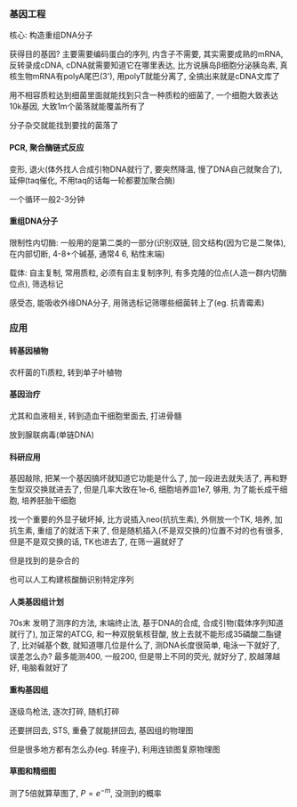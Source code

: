 ### 基因工程

核心: 构造重组DNA分子

获得目的基因? 主要需要编码蛋白的序列, 内含子不需要, 其实需要成熟的mRNA, 反转录成cDNA, cDNA就需要知道它在哪里表达, 比方说胰岛β细胞分泌胰岛素, 真核生物mRNA有polyA尾巴(3'), 用polyT就能分离了, 全搞出来就是cDNA文库了

用不相容质粒达到细菌里面就能找到只含一种质粒的细菌了, 一个细胞大致表达10k基因, 大致1m个菌落就能覆盖所有了

分子杂交就能找到要找的菌落了

#### PCR, 聚合酶链式反应

变形, 退火(体外找人合成引物DNA就行了, 要突然降温, 慢了DNA自己就聚合了), 延伸(taq催化, 不用taq的话每一轮都要加聚合酶)

一个循环一般2-3分钟

#### 重组DNA分子

限制性内切酶: 一般用的是第二类的一部分(识别双链, 回文结构(因为它是二聚体), 在内部切断, 4-8+个碱基, 通常4 6, 粘性末端)

载体: 自主复制, 常用质粒, 必须有自主复制序列, 有多克隆的位点(人造一群内切酶位点), 筛选标记

感受态, 能吸收外缘DNA分子, 用筛选标记筛哪些细菌转上了(eg. 抗青霉素)

### 应用

#### 转基因植物

农杆菌的Ti质粒, 转到单子叶植物

#### 基因治疗

尤其和血液相关, 转到造血干细胞里面去, 打进骨髓

放到腺联病毒(单链DNA)

#### 科研应用

基因敲除, 把某一个基因搞坏就知道它功能是什么了, 加一段进去就失活了, 再和野生型双交换就进去了, 但是几率大致在1e-6, 细胞培养皿1e7, 够用, 为了能长成干细胞, 培养胚胎干细胞

找一个重要的外显子破坏掉, 比方说插入neo(抗抗生素), 外侧放一个TK, 培养, 加抗生素, 重组了的就活下来了, 但是随机插入(不是双交换的)位置不对的也有很多, 但是不是双交换的话, TK也进去了, 在筛一遍就好了

但是找到的是杂合的

也可以人工构建核酸酶识别特定序列

#### 人类基因组计划

70s末 发明了测序的方法, 末端终止法, 基于DNA的合成, 合成引物(载体序列知道就行了), 加正常的ATCG, 和一种双脱氧核苷酸, 放上去就不能形成35磷酸二酯键了, 比对碱基个数, 就知道哪几位是什么了, 测DNA长度很简单, 电泳一下就好了, 误差怎么办? 最多能测400, 一般200, 但是带上不同的荧光, 就好分了, 胶越薄越好, 电脑看就好了

#### 重构基因组

逐级鸟枪法, 逐次打碎, 随机打碎

还要拼回去, STS, 重叠了就能拼回去, 基因组的物理图

但是很多地方都有怎么办(eg. 转座子), 利用连锁图复原物理图

#### 草图和精细图

测了5倍就算草图了, $P = e^{-m}$, 没测到的概率
